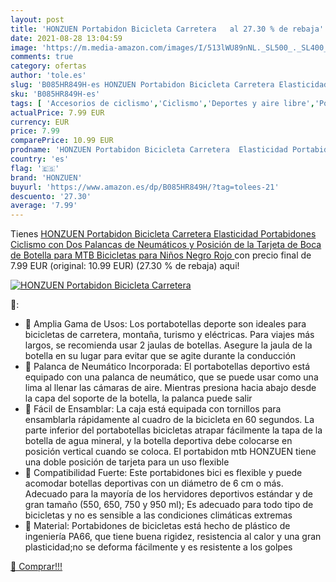 ```yaml
---
layout: post
title: 'HONZUEN Portabidon Bicicleta Carretera   al 27.30 % de rebaja'
date: 2021-08-28 13:04:59
image: 'https://m.media-amazon.com/images/I/513lWU89nNL._SL500_._SL400_.jpg'
comments: true
category: ofertas
author: 'tole.es'
slug: 'B085HR849H-es HONZUEN Portabidon Bicicleta Carretera Elasticidad...'
sku: 'B085HR849H-es'
tags: [ 'Accesorios de ciclismo','Ciclismo','Deportes y aire libre','Portabidones para bicicletas','Ropa y equipo para deportes','bicicleta','honzuen', ]
actualPrice: 7.99 EUR
currency: EUR
price: 7.99
comparePrice: 10.99 EUR
prodname: 'HONZUEN Portabidon Bicicleta Carretera  Elasticidad Portabidones Ciclismo con Dos Palancas de Neumáticos y Posición de la Tarjeta de Boca de Botella  para MTB  Bicicletas para Niños Negro Rojo '
country: 'es'
flag: '🇪🇸'
brand: 'HONZUEN'
buyurl: 'https://www.amazon.es/dp/B085HR849H/?tag=tolees-21'
descuento: '27.30'
average: '7.99'
---
```


Tienes [HONZUEN Portabidon Bicicleta Carretera  Elasticidad Portabidones Ciclismo con Dos Palancas de Neumáticos y Posición de la Tarjeta de Boca de Botella  para MTB  Bicicletas para Niños Negro Rojo ](https://www.amazon.es/dp/B085HR849H/?tag=tolees-21) con precio final de  7.99 EUR (original: 10.99 EUR) (27.30 %  de rebaja) aqui!

[![HONZUEN Portabidon Bicicleta Carretera  ](https://m.media-amazon.com/images/I/513lWU89nNL._SL500_._SL400_.jpg)](https://www.amazon.es/dp/B085HR849H/?tag=tolees-21)

🔎:

- 🚴 Amplia Gama de Usos: Los portabotellas deporte son ideales para bicicletas de carretera, montaña, turismo y eléctricas. Para viajes más largos, se recomienda usar 2 jaulas de botellas. Asegure la jaula de la botella en su lugar para evitar que se agite durante la conducción
- 🚴 Palanca de Neumático Incorporada: El portabotellas deportivo está equipado con una palanca de neumático, que se puede usar como una lima al llenar las cámaras de aire. Mientras presiona hacia abajo desde la capa del soporte de la botella, la palanca puede salir
- 🚴 Fácil de Ensamblar: La caja está equipada con tornillos para ensamblarla rápidamente al cuadro de la bicicleta en 60 segundos. La parte inferior del portabotellas bicicletas atrapar fácilmente la tapa de la botella de agua mineral, y la botella deportiva debe colocarse en posición vertical cuando se coloca. El portabidon mtb HONZUEN tiene una doble posición de tarjeta para un uso flexible
- 🚴 Compatibilidad Fuerte: Este portabidones bici es flexible y puede acomodar botellas deportivas con un diámetro de 6 cm o más. Adecuado para la mayoría de los hervidores deportivos estándar y de gran tamaño (550, 650, 750 y 950 ml); Es adecuado para todo tipo de bicicletas y no es sensible a las condiciones climáticas extremas
- 🚴 Material: Portabidones de bicicletas está hecho de plástico de ingeniería PA66, que tiene buena rigidez, resistencia al calor y una gran plasticidad;no se deforma fácilmente y es resistente a los golpes

[🛒 Comprar!!!](https://www.amazon.es/dp/B085HR849H/?tag=tolees-21)
